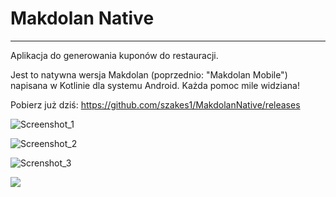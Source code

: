 # Makdolan Native

---

Aplikacja do generowania kuponów do restauracji. 

Jest to natywna wersja Makdolan (poprzednio: "Makdolan Mobile") napisana w Kotlinie dla systemu Android. Każda pomoc mile widziana! 

Pobierz już dziś: https://github.com/szakes1/MakdolanNative/releases

![Screenshot_1]( https://i.imgur.com/9yBsapE.png )

![Screenshot_2](https://i.imgur.com/Z5loMsI.png )

![Screnshot_3]( https://i.imgur.com/hjYJoHP.png )

![](https://i.imgur.com/4nQDlSD.png )